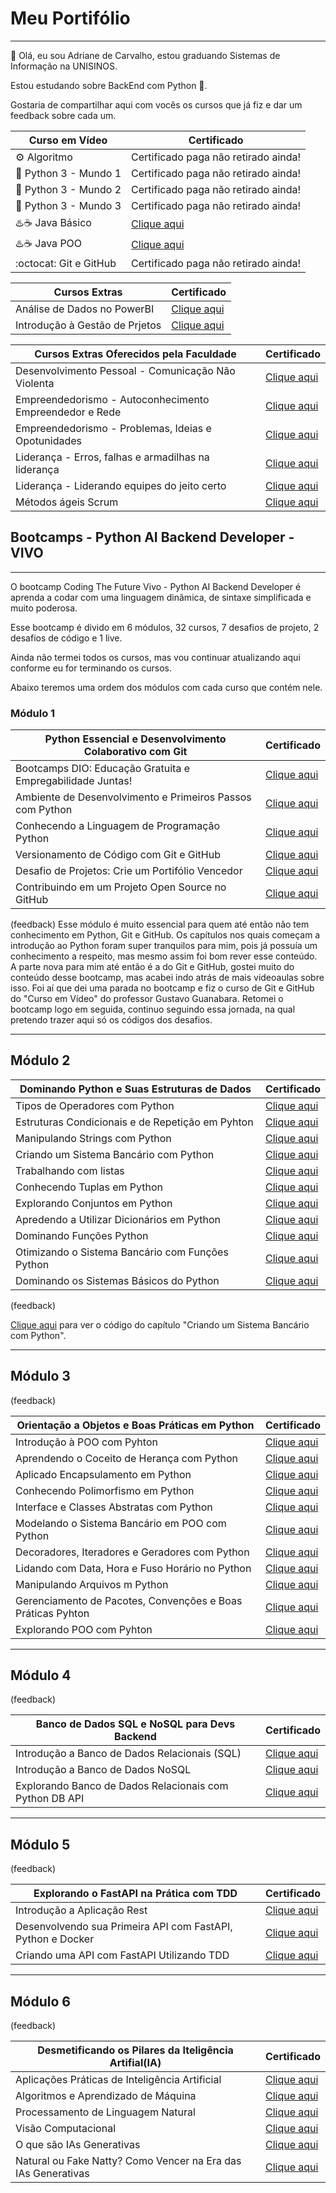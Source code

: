 # Meu Portifólio
---

:wave: Olá, eu sou Adriane de Carvalho, estou graduando Sistemas de Informação na UNISINOS.

Estou estudando sobre BackEnd com Python :snake:.

Gostaria de compartilhar aqui com vocês os cursos que já fiz e dar um feedback sobre cada um.

| Curso em Vídeo | Certificado |
|---|---|
|:gear: Algoritmo | Certificado paga não retirado ainda! |
|:snake: Python 3 - Mundo 1 | Certificado paga não retirado ainda! |
|:snake: Python 3 - Mundo 2 | Certificado paga não retirado ainda! |
|:snake: Python 3 - Mundo 3 | Certificado paga não retirado ainda! |
|:hotsprings:☕ Java Básico | [Clique aqui](https://github.com/AdrianeDeCarvalho/Meu_Portufolio_Ofcial/blob/main/Certificados_copia/Certificados/Java-Basico-40-Horas-Certificado-Curso-em-Video.pdf) |
|:hotsprings:☕ Java POO | [Clique aqui](https://github.com/AdrianeDeCarvalho/Meu_Portufolio_Ofcial/blob/main/Certificados_copia/Certificados/Java-POO-40-Horas-Certificado-Curso-em-Video.pdf) |
|:octocat: Git e GitHub | Certificado paga não retirado ainda! |



| Cursos Extras  | Certificado |
|---|---|
| Análise de Dados no PowerBI | [Clique aqui](https://github.com/AdrianeDeCarvalho/Meu_Portufolio_Ofcial/blob/main/Certificados_copia/Certificados/An%C3%A1lise%20de%20Dados%20no%20Power%20BI.pdf) |
| Introdução à Gestão de Prjetos | [Clique aqui](https://github.com/AdrianeDeCarvalho/Meu_Portufolio_Ofcial/blob/main/Certificados_copia/Certificados/Introdu%C3%A7%C3%A3o%20%C3%A0%20Gest%C3%A3o%20%20de%20Projetos.pdf) |


| Cursos Extras Oferecidos pela Faculdade | Certificado |
|---|---|
| Desenvolvimento Pessoal - Comunicação Não Violenta | [Clique aqui](https://github.com/AdrianeDeCarvalho/Meu_Portufolio_Ofcial/blob/main/Certificados_copia/Certificados/Desenvolvimento%20Pessoal%20-%20Comunica%C3%A7%C3%A3o%20N%C3%A3o%20Violenta.pdf) |
| Empreendedorismo - Autoconhecimento Empreendedor e Rede | [Clique aqui](https://github.com/AdrianeDeCarvalho/Meu_Portufolio_Ofcial/blob/main/Certificados_copia/Certificados/Empreendedorismo%20-%20Autoconhecimento%20Empreendedor%20e%20Rede.pdf) |
| Empreendedorismo - Problemas, Ideias e Opotunidades | [Clique aqui](https://github.com/AdrianeDeCarvalho/Meu_Portufolio_Ofcial/blob/main/Certificados_copia/Certificados/Empreendedorismo%20-%20Problemas%2C%20Ideias%20e%20Opotunidades.pdf) |
| Liderança - Erros, falhas e armadilhas na liderança | [Clique aqui](https://github.com/AdrianeDeCarvalho/Meu_Portufolio_Ofcial/blob/main/Certificados_copia/Certificados/Lideran%C3%A7a%20-%20Erros%2C%20falhas%20e%20armadilhas%20na%20lideran%C3%A7a.pdf) |
| Liderança - Liderando equipes do jeito certo | [Clique aqui](https://github.com/AdrianeDeCarvalho/Meu_Portufolio_Ofcial/blob/main/Certificados_copia/Certificados/Lideran%C3%A7a%20-%20Liderando%20equipes%20do%20jeito%20certo.pdf) |
| Métodos ágeis Scrum | [Clique aqui](https://github.com/AdrianeDeCarvalho/Meu_Portufolio_Ofcial/blob/main/Certificados_copia/Certificados/Share%20Point.pdf) |



## Bootcamps - Python AI Backend Developer - VIVO
---
O bootcamp Coding The Future Vivo - Python AI Backend Developer é aprenda a codar com uma linguagem dinâmica, de sintaxe simplificada e muito poderosa. 

Esse bootcamp é divido em 6 módulos, 32 cursos, 7 desafios de projeto, 2 desafios de código e 1 live.

Ainda não termei todos os cursos, mas vou  continuar atualizando aqui conforme eu for terminando os cursos.

Abaixo teremos uma ordem dos módulos com cada curso que contém nele.

### Módulo 1
| Python Essencial e Desenvolvimento Colaborativo com Git  | Certificado |
|---|---|
| Bootcamps DIO: Educação Gratuita e Empregabilidade Juntas! | [Clique aqui](https://github.com/AdrianeDeCarvalho/Meu_Portufolio_Ofcial/blob/main/Certificados_copia/Certificados/Bootcamps%20DIO_%20Educa%C3%A7%C3%A3o%20Gratuita%20e%20Empregabilidade%20Juntas%20-%20Copia.pdf) |
| Ambiente de Desenvolvimento e Primeiros Passos com Python | [Clique aqui](https://github.com/AdrianeDeCarvalho/Meu_Portufolio_Ofcial/blob/main/Certificados_copia/Certificados/Ambiente%20de%20Desenvolvimento%20e%20Primeiros%20Passos%20com%20Python%20-%20Copia.pdf) |
| Conhecendo a Linguagem de Programação Python | [Clique aqui](https://github.com/AdrianeDeCarvalho/Meu_Portufolio_Ofcial/blob/main/Certificados_copia/Certificados/Conhcendo%20a%20Linguagem%20de%20Programa%C3%A7%C3%A3o%20Python%20-%20Copia.pdf) |
| Versionamento de Código com Git e GitHub | [Clique aqui](https://github.com/AdrianeDeCarvalho/Meu_Portufolio_Ofcial/blob/main/Certificados_copia/Certificados/Versionamento%20de%20C%C3%B3digo%20com%20Git%20e%20GitHub.pdf) |
| Desafio de Projetos: Crie um Portifólio Vencedor | [Clique aqui](https://github.com/AdrianeDeCarvalho/Meu_Portufolio_Ofcial/blob/main/Certificados_copia/Certificados/Desafio%20de%20Proetos_Criando%20um%20Portif%C3%B3lio%20Vencedor%20-%20Copia.pdf) |
| Contribuindo em um Projeto Open Source no GitHub | [Clique aqui]() |

(feedback)
Esse módulo é muito essencial para quem até então não tem conhecimento em Python, Git e GitHub. Os capítulos nos quais começam a introdução ao Python foram super tranquilos para mim, pois já possuía um conhecimento a respeito, mas mesmo assim foi bom rever esse conteúdo. A parte nova para mim até então é a do Git e GitHub, gostei muito do conteúdo desse bootcamp, mas acabei indo atrás de mais videoaulas sobre isso. Foi aí que dei uma parada no bootcamp e fiz o curso de Git e GitHub do "Curso em Vídeo" do professor Gustavo Guanabara. Retomei o bootcamp logo em seguida, continuo seguindo essa jornada, na qual pretendo trazer aqui só os códigos dos desafios.
 
---

## Módulo 2

| Dominando Python e Suas Estruturas de Dados | Certificado |
|---|---|
| Tipos de Operadores com Python | [Clique aqui](https://github.com/AdrianeDeCarvalho/Meu_Portufolio_Ofcial/blob/main/Certificados_copia/Certificados/Tipos%20de%20Operadores%20com%20Python.pdf) |
| Estruturas Condicionais e de Repetição em Pyhton | [Clique aqui](https://github.com/AdrianeDeCarvalho/Meu_Portufolio_Ofcial/blob/main/Certificados_copia/Certificados/Estruturas%20Condicionais%20e%20de%20Repeti%C3%A7%C3%A3o%20em%20Python.pdf) |
| Manipulando Strings com Python | [Clique aqui](https://github.com/AdrianeDeCarvalho/Meu_Portufolio_Ofcial/blob/main/Certificados_copia/Certificados/Manipulando%20Strings%20com%20Python.pdf) |
| Criando um Sistema Bancário com Python | [Clique aqui](https://github.com/AdrianeDeCarvalho/Meu_Portufolio_Ofcial/blob/main/Certificados_copia/Certificados/Criando%20um%20Sistema%20Banc%C3%A1rio%20com%20Python.pdf) |
| Trabalhando com listas | [Clique aqui](https://github.com/AdrianeDeCarvalho/Meu_Portufolio_Ofcial/blob/main/Certificados_copia/Certificados/Trabalhando%20com%20Listas%20em%20Python.pdf) |
| Conhecendo Tuplas em Python | [Clique aqui](https://github.com/AdrianeDeCarvalho/Meu_Portufolio_Ofcial/blob/main/Certificados_copia/Certificados/Conhecendo%20Tuplas%20em%20Python.pdf) |
| Explorando Conjuntos em Python | [Clique aqui](https://github.com/AdrianeDeCarvalho/Meu_Portufolio_Ofcial/blob/main/Certificados_copia/Certificados/Explorando%20Conjuntos%20em%20Python.pdf) |
| Apredendo a Utilizar Dicionários em Python | [Clique aqui](https://github.com/AdrianeDeCarvalho/Meu_Portufolio_Ofcial/blob/main/Certificados_copia/Certificados/Aprendendo%20a%20Utilizar%20Dicion%C3%A1rios%20em%20Python.pdf) |
| Dominando Funções Python | [Clique aqui](https://github.com/AdrianeDeCarvalho/Meu_Portufolio_Ofcial/blob/main/Certificados_copia/Certificados/Dominando%20Fun%C3%A7%C3%B5es%20Python.pdf) |
| Otimizando o Sistema Bancário com Funções Python | [Clique aqui]() |
| Dominando os Sistemas Básicos do Python | [Clique aqui]() |

(feedback)

[Clique aqui](https://github.com/AdrianeDeCarvalho/Meu_Portufolio_Ofcial/blob/main/Desafio_Sistema%20Bancario.py) para ver o código do capítulo "Criando um Sistema Bancário com Python".

---

## Módulo 3
(feedback)

| Orientação a Objetos e Boas Práticas em Python | Certificado |
|---|---|
| Introdução à POO com Pyhton | [Clique aqui]() |
| Aprendendo o Coceito de Herança com Python | [Clique aqui]() |
| Aplicado Encapsulamento em Python | [Clique aqui]() |
| Conhecendo Polimorfismo em Python | [Clique aqui]() |
| Interface e Classes Abstratas com Python | [Clique aqui]() |
| Modelando o Sistema Bancário em POO com Python | [Clique aqui]() |
| Decoradores, Iteradores e  Geradores com Python | [Clique aqui]() |
| Lidando com Data, Hora e Fuso Horário no Python | [Clique aqui]() |
| Manipulando Arquivos m Python | [Clique aqui]() |
| Gerenciamento de Pacotes, Convenções e Boas Práticas Pyhton | [Clique aqui]() |
| Explorando POO com Pyhton | [Clique aqui]() |

---

## Módulo 4
(feedback)

| Banco de Dados SQL e NoSQL para Devs Backend | Certificado |
|---|---|
| Introdução a Banco de Dados Relacionais (SQL) | [Clique aqui]() |
| Introdução a Banco de Dados NoSQL | [Clique aqui]() |
| Explorando Banco de Dados Relacionais com Python DB API | [Clique aqui]() |

---

## Módulo 5
(feedback)

| Explorando o FastAPI na Prática com TDD | Certificado |
|---|---|
| Introdução a Aplicação Rest | [Clique aqui]() |
| Desenvolvendo sua Primeira API com FastAPI, Python e Docker | [Clique aqui]() |
| Criando uma API com FastAPI Utilizando TDD | [Clique aqui]() |

---

## Módulo 6
(feedback)

| Desmetificando os Pilares da Iteligência Artifial(IA) | Certificado |
|---|---|
| Aplicações Práticas de Inteligência Artificial | [Clique aqui]() |
| Algoritmos e Aprendizado de Máquina | [Clique aqui]() |
| Processamento de Linguagem Natural | [Clique aqui]() |
| Visão Computacional | [Clique aqui]() |
| O que são IAs Generativas | [Clique aqui]() |
| Natural ou Fake Natty? Como Vencer na Era das IAs Generativas | [Clique aqui]() |



